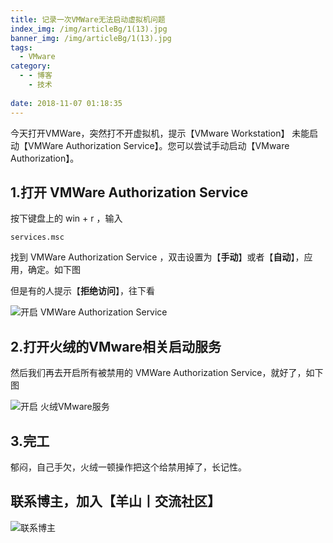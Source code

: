 ```yaml
---
title: 记录一次VMWare无法启动虚拟机问题
index_img: /img/articleBg/1(13).jpg
banner_img: /img/articleBg/1(13).jpg
tags:
  - VMware
category:
  - - 博客
    - 技术
 
date: 2018-11-07 01:18:35
---
```


今天打开VMWare，突然打不开虚拟机，提示【VMware Workstation】 未能启动【VMWare Authorization Service】。您可以尝试手动启动【VMware Authorization】。

<!-- more -->

## 1.打开 VMWare Authorization Service

按下键盘上的 win + r ，输入
```
services.msc
```
找到 VMWare Authorization Service ，双击设置为【**手动**】或者【**自动**】，应用，确定。如下图

但是有的人提示【**拒绝访问**】，往下看

![开启 VMWare Authorization Service](/img/articleContent/VNwareOsCannotStart/VMwareOsCannotStart1.png)

## 2.打开火绒的VMware相关启动服务

然后我们再去开启所有被禁用的 VMWare Authorization Service，就好了，如下图

![开启 火绒VMware服务](/img/articleContent/VNwareOsCannotStart/VMwareOsCannotStart2.png)

## 3.完工

郁闷，自己手欠，火绒一顿操作把这个给禁用掉了，长记性。

## 联系博主，加入【羊山丨交流社区】
![联系博主](/img/icon/wechatFindMe.png)